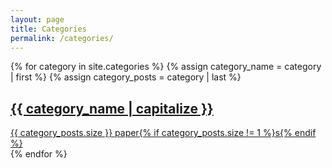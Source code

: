 ```yaml
---
layout: page
title: Categories
permalink: /categories/
---
```


<div class="categories-grid">
  {% for category in site.categories %}
    {% assign category_name = category | first %}
    {% assign category_posts = category | last %}
    <a href="{{ '/categories/' | append: category_name | downcase | relative_url }}" class="category-tile-link">
      <div class="category-tile">
        <h2 class="category-title">{{ category_name | capitalize }}</h2>
        <div class="post-count">
          {{ category_posts.size }} paper{% if category_posts.size != 1 %}s{% endif %}
        </div>
      </div>
    </a>
  {% endfor %}
</div>
